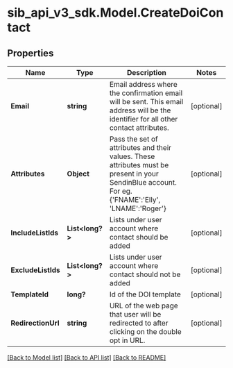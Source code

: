 # sib_api_v3_sdk.Model.CreateDoiContact
## Properties

Name | Type | Description | Notes
------------ | ------------- | ------------- | -------------
**Email** | **string** | Email address where the confirmation email will be sent. This email address will be the identifier for all other contact attributes. | [optional] 
**Attributes** | **Object** | Pass the set of attributes and their values. These attributes must be present in your SendinBlue account. For eg. {&#39;FNAME&#39;:&#39;Elly&#39;, &#39;LNAME&#39;:&#39;Roger&#39;} | [optional] 
**IncludeListIds** | **List&lt;long?&gt;** | Lists under user account where contact should be added | [optional] 
**ExcludeListIds** | **List&lt;long?&gt;** | Lists under user account where contact should not be added | [optional] 
**TemplateId** | **long?** | Id of the DOI template | [optional] 
**RedirectionUrl** | **string** | URL of the web page that user will be redirected to after clicking on the double opt in URL. | [optional] 

[[Back to Model list]](../README.md#documentation-for-models) [[Back to API list]](../README.md#documentation-for-api-endpoints) [[Back to README]](../README.md)

